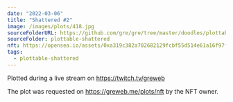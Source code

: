 ```yaml
---
date: "2022-03-06"
title: "Shattered #2"
image: /images/plots/418.jpg
sourceFolderURL: https://github.com/gre/gre/tree/master/doodles/plottable-shattered
sourceFolder: plottable-shattered
nft: https://opensea.io/assets/0xa319c382a702682129fcbf55d514e61a16f97f9c/6000002
tags:
  - plottable-shattered
---
```


Plotted during a live stream on https://twitch.tv/greweb

The plot was requested on https://greweb.me/plots/nft by the NFT owner.
